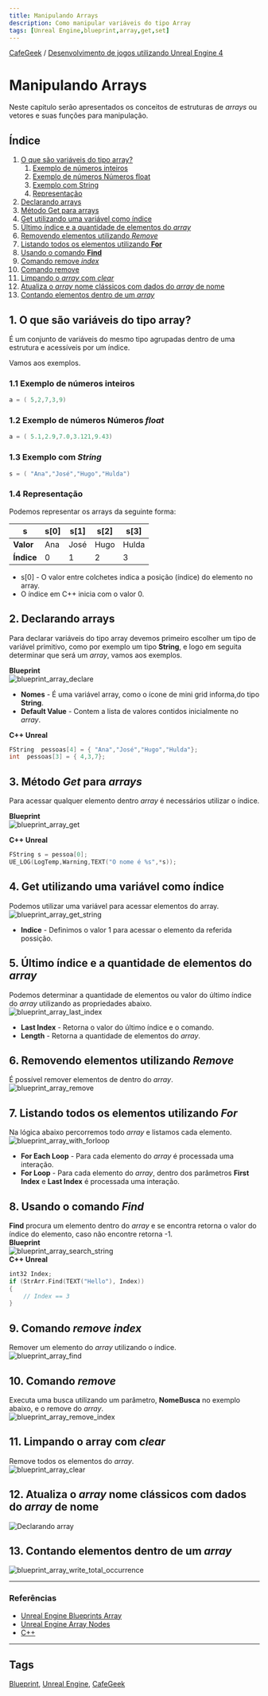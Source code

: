 ```yaml
---
title: Manipulando Arrays
description: Como manipular variáveis do tipo Array
tags: [Unreal Engine,blueprint,array,get,set]
---
```


[CafeGeek](https://myerco.github.io/CafeGeek)  / [Desenvolvimento de jogos utilizando Unreal Engine 4](https://myerco.github.io/CafeGeek/ue4_blueprint/index.html)

# Manipulando Arrays
Neste capitulo serão apresentados os conceitos de estruturas de *arrays* ou vetores e suas funções para manipulação.

## Índice
1. [O que são variáveis do tipo array?](#1)
     1. [Exemplo de números inteiros](#1.1)
     1. [Exemplo de números Números float](#1.2)
     1. [Exemplo com String](#1.3)
     1. [Representação](#1.4)
1. [Declarando arrays](#2)
1. [Método Get para arrays](#3)
1. [Get utilizando uma variável como índice](#4)
1. [Último índice e a quantidade de elementos do *array*](#5)
1. [Removendo elementos utilizando *Remove*](#6)
1. [Listando todos os elementos utilizando **For**](#7)
1. [Usando o comando **Find**](#8)
1. [Comando remove *index*](#9)
1. [Comando remove](#10)
1. [Limpando o *array* com *clear*](#11)
1. [Atualiza o *array* nome clássicos com dados do *array* de nome](#12)
1. [Contando elementos dentro de um *array*](#13)

<a name="1"></a>
## 1. O que são variáveis do tipo array?
É um conjunto de variáveis do mesmo tipo agrupadas dentro de uma estrutura e acessíveis por um índice.  

Vamos aos exemplos.

<a name="1.1"></a>
### 1.1 Exemplo de números inteiros  
```cpp
a = ( 5,2,7,3,9)  
```
<a name="1.2"></a>
### 1.2 Exemplo de números Números *float*  
```cpp
a = ( 5.1,2.9,7.0,3.121,9.43)  
```
<a name="1.3"></a>
### 1.3 Exemplo com *String*  
```cpp
s = ( "Ana","José","Hugo","Hulda")
```
<a name="1.4"></a>
### 1.4 Representação
Podemos representar os arrays da seguinte forma:

| s |  s[0] |s[1]   |s[2]    | s[3]  |
|---|---|---|---|---|
|**Valor**|Ana|José|Hugo|Hulda|
|**Índice**|  0 | 1  | 2  | 3  |

- s[0] - O valor entre colchetes indica a posição (índice) do elemento no array.
- O índice em C++ inicia com o valor 0.

<a name="2"></a>
## 2. Declarando arrays
Para declarar variáveis do tipo array devemos primeiro escolher um tipo de variável primitivo, como por exemplo um tipo **String**, e logo em seguita determinar que será um *array*, vamos aos exemplos.

**Blueprint**    
![blueprint_array_declare](../imagens/array/blueprint_array_declare.jpg)
- **Nomes** - É uma variável array, como o ícone de mini grid informa,do tipo **String**.
- **Default Value** - Contem a lista de valores contidos inicialmente no *array*.

**C++ Unreal**  
```cpp
FString  pessoas[4] = { "Ana","José","Hugo","Hulda"};
int  pessoas[3] = { 4,3,7};
```

<a name="3"></a>
## 3. Método *Get* para *arrays*
Para acessar qualquer elemento dentro *array* é necessários utilizar o índice.  

**Blueprint**  
![blueprint_array_get](../imagens/array/blueprint_array_get.jpg)

**C++ Unreal**  
```cpp
FString s = pessoa[0];
UE_LOG(LogTemp,Warning,TEXT("O nome é %s",*s));
```

<a name="4"></a>
## 4. Get utilizando uma variável como índice
Podemos utilizar uma variável para acessar elementos do array.
![blueprint_array_get_string](../imagens/array/blueprint_array_get_string.jpg)
- **Indice** - Definimos o valor 1 para acessar o elemento da referida possição.

<a name="5"></a>
## 5. Último índice e a quantidade de elementos do *array*
Podemos determinar a quantidade de elementos ou valor do último índice do *array* utilizando as propriedades abaixo.    
![blueprint_array_last_index](../imagens/array/blueprint_array_last_index.jpg)

- **Last Index** - Retorna o valor do último índice e o comando.
- **Length** - Retorna a quantidade de elementos do *array*.

<a name="6"></a>
## 6. Removendo elementos utilizando *Remove*
É possível remover elementos de dentro do *array*.    
![blueprint_array_remove](../imagens/array/blueprint_array_remove.jpg)

<a name="7"></a>
## 7. Listando todos os elementos utilizando *For*
Na lógica abaixo percorremos todo *array* e listamos cada elemento.   
![blueprint_array_with_forloop](../imagens/array/blueprint_array_with_forloop.jpg)
- **For Each Loop** - Para cada elemento do *array* é processada uma interação.
- **For Loop** - Para cada elemento do *array*, dentro dos parâmetros **First Index** e **Last Index** é processada uma interação.

<a name="8"></a>
## 8. Usando o comando *Find*
**Find** procura um elemento dentro do *array* e se encontra retorna o valor do índice do elemento, caso não encontre retorna -1.   
**Blueprint**      
![blueprint_array_search_string](../imagens/array/blueprint_array_search_string.jpg)    
**C++ Unreal**
```cpp
int32 Index;
if (StrArr.Find(TEXT("Hello"), Index))
{
    // Index == 3
}
```
<a name="9"></a>
## 9. Comando *remove index*
Remover um elemento do *array* utilizando o índice.      
![blueprint_array_find](../imagens/array/blueprint_array_find.jpg)

<a name="10"></a>
## 10. Comando *remove*
Executa uma busca utilizando um parâmetro, **NomeBusca** no exemplo abaixo, e o remove do *array*.    
![blueprint_array_remove_index](../imagens/array/blueprint_array_remove_index.jpg)

<a name="11"></a>
## 11. Limpando o array com *clear*
Remove todos os elementos do *array*.   
![blueprint_array_clear](../imagens/array/blueprint_array_clear.jpg)

<a name="12"></a>
## 12. Atualiza o *array* **nome clássicos** com dados do *array* de **nome**
![Declarando array](../imagens/array/blueprint_array_fill_string.jpg)

<a name="13"></a>
## 13. Contando elementos dentro de um *array*
![blueprint_array_write_total_occurrence](../imagens/array/blueprint_array_write_total_occurrence.jpg)

***
### Referências
- [Unreal Engine Blueprints Array](https://docs.unrealengine.com/en-US/Engine/Blueprints/UserGuide/Arrays/index.html)   
- [Unreal Engine Array Nodes](https://docs.unrealengine.com/en-US/Engine/Blueprints/UserGuide/Arrays/ArrayNodes/index.html)    
- [C++](https://www.codegrepper.com/code-examples/cpp/ue4+c%2B%2B+array)

***
## Tags
[Blueprint](https://myerco.github.io/CafeGeek/ue4_blueprint/blueprint.html), [Unreal Engine](https://myerco.github.io/CafeGeek/ue4_blueprint/index.html), [CafeGeek](https://myerco.github.io/CafeGeek/)
